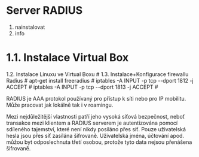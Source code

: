 # Server RADIUS
1. nainstalovat
2. info

 # 1.1. Instalace Virtual Box #
1.2. Instalace Linuxu ve Virtual Boxu #
1.3. Instalace+Konfigurace firewallu Radius #
    apt-get install freeradius #
    iptables -A INPUT -p tcp --dport 1812 -j ACCEPT #
    iptables -A INPUT -p tcp --dport 1813 -j ACCEPT #
    


















RADIUS je AAA protokol používaný pro přístup k síti nebo pro IP mobilitu. Může pracovat jak lokálně tak i v roamingu.

Mezi nejdůležitější vlastnosti patří jeho vysoká síťová bezpečnost, neboť transakce mezi klientem a RADIUS serverem je autentizována pomocí sdíleného tajemství, které není nikdy posíláno přes síť. Pouze uživatelská hesla jsou přes síť zasílána šifrovaně. Uživatelská jména, účtování apod. můžou byt odposlechnuta třetí osobou, protože tyto data nejsou přenášena šifrovaně.
